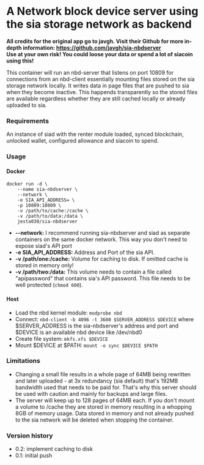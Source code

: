 <h1>A Network block device server using the sia storage network as backend</h1>

<p><b>All credits for the original app go to javgh. Visit their Github for more in-depth information: <a href="https://github.com/javgh/sia-nbdserver">https://github.com/javgh/sia-nbdserver</a></br>
Use at your own risk! You could loose your data or spend a lot of siacoin using this!</b></p>
<p>This container will run an nbd-server that listens on port 10809 for connections from an nbd-client essentially mounting files stored on the sia storage network locally. It writes data in page files that are pushed to sia when they become inactive. This happends transparently so the stored files are available regardless whether they are still cached locally or already uploaded to sia.</p>

<h3>Requirements</h3>

<p>An instance of siad with the renter module loaded, synced blockchain, unlocked wallet, configured allowance and siacoin to spend.</p>

<h3>Usage</h3>

<h4>Docker</h4>

<pre><code>docker run -d \
    --name sia-nbdserver \
    --network \
    -e SIA_API_ADDRESS= \
    -p 10809:10809 \
    -v /path/to/cache:/cache \
    -v /path/to/data:/data \
    jesta030/sia-nbdserver</code></pre>

<ul><li><b>--network:</b> I recommend running sia-nbdserver and siad as separate containers on the same docker network. This way you don't need to expose siad's API port 
<li><b>-e SIA_API_ADDRESS:</b> Address and Port of the sia API.
<li><b>-v /path/one:/cache:</b> Volume for caching to disk. If omitted cache is stored in memory only!
<li><b>-v /path/two:/data:</b> This volume needs to contain a file called "apipassword" that contains sia's API password. This file needs to be well protected (<code>chmod 600</code>).</ul>

<h4>Host</h4>

<ul><li>Load the nbd kernel module: <code>modprobe nbd</code>
<li>Connect: <code>nbd-client -b 4096 -t 3600 $SERVER_ADDRESS $DEVICE</code> where $SERVER_ADDRESS is the sia-nbdserver's address and port and $DEVICE is an available nbd device like /dev/nbd0
<li>Create file system: <code>mkfs.xfs $DEVICE</code> 
<li>Mount $DEVICE at $PATH: <code>mount -o sync $DEVICE $PATH</code></ul>

<h3>Limitations</h3>

<ul><li>Changing a small file results in a whole page of 64MB being rewritten and later uploaded - at 3x redundancy (sia default) that's 192MB bandwidth used that needs to be paid for. That's why this server should be used with caution and mainly for backups and large files.
<li>The server will keep up to 128 pages of 64MB each. If you don't mount a volume to /cache they are stored in memory resulting in a whopping 8GB of memory usage. Data stored in memory and not already pushed to the sia network will be deleted when stopping the container.</ul>

<h3>Version history</h3>

<ul><li>0.2: implement caching to disk
<li>0.1: initial push</ul>
